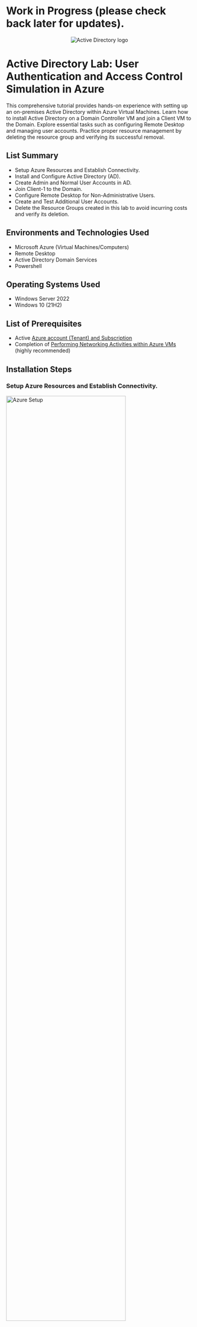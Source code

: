 <h1>Work in Progress (please check back later for updates).</h1>

<p align="center">
<img src="https://i.imgur.com/wHFQr4x.png" alt="Active Directory logo"/>
</p>

<h1>Active Directory Lab: User Authentication and Access Control Simulation in Azure</h1>
This comprehensive tutorial provides hands-on experience with setting up an on-premises Active Directory within Azure Virtual Machines. Learn how to install Active Directory on a Domain Controller VM and join a Client VM to the Domain. Explore essential tasks such as configuring Remote Desktop and managing user accounts. Practice proper resource management by deleting the resource group and verifying its successful removal.<br />

<h2>List Summary</h2>

- Setup Azure Resources and Establish Connectivity.
- Install and Configure Active Directory (AD).
- Create Admin and Normal User Accounts in AD.
- Join Client-1 to the Domain.
- Configure Remote Desktop for Non-Administrative Users.
- Create and Test Additional User Accounts.
- Delete the Resource Groups created in this lab to avoid incurring costs and verify its deletion.

<h2>Environments and Technologies Used</h2>

- Microsoft Azure (Virtual Machines/Computers)
- Remote Desktop
- Active Directory Domain Services
- Powershell

<h2>Operating Systems Used </h2>

- Windows Server 2022
- Windows 10</b> (21H2)

<h2>List of Prerequisites</h2>

- Active <a href="https://azure.microsoft.com/en-us/free/">Azure account (Tenant) and Subscription</a>
- Completion of <a href="https://github.com/kylesuzuki/net-activities/tree/main">Performing Networking Activities within Azure VMs</a> (highly recommended)

<h2>Installation Steps</h2>

<h3>Setup Azure Resources and Establish Connectivity.</h3>
<p>
<img src="https://i.imgur.com/DJmEXEB.png" height="80%" width="80%" alt="Azure Setup"/>
</p>
<h4>In Azure, create a Domain Controller VM (Windows Server 2022) named "DC-1" and configure its NIC Private IP address to Static.</h4>
<p>
<ol>
  <li>Search Virtual Machine</li>
    <ul>
      <li>A virtual machine is like a network switch that is in the cloud</li>
    </ul>
  <li>Click Create; Click Azure virtual machine</li>
  <li>Choose your Subscription (i.e. Azure subscription 1)</li>
  <li>For Resource group, click "Create new" and write a name (i.e. AD-Lab)</li>
  <li>Name your virtual machine (i.e. DC-1)
    <ul>
      <li>This stands for Domain Controller, which is just a server or a computer that has an active directory installed on it.</li>
    </ul>
  </li>
  <li>Pick a Region where the virtual machine is being created (i.e. (US) West US 3)</li>
  <li>Ensure Availability options is "No infrastructure redundancy required"</li>
  <li>Click Image and choose Windows Server 2022 Datacenter: Azure Edition - Gen2 (free services eligible)</li>
  <li>Click Size and choose Standard_E2s_v3 - 2 vcpus, 16 GiB memory ($159.14/month)</li>
  <li>Set Username (i.e. labuser)</li>
  <li>Set Password (i.e. Password1)</li>
  <li>Click Review + create
    <ul>
      <li>If you get a validation error for Networking, just click on the Networking tab and then go back to Review + create</li>
    </ul>
  </li>
  <li>Click Create
    <ul>
      <li>Take note of the Resource Group and Virtual Network (Vnet) that get created at this time</li>
    </ul>
  </li> 
  <li>Open DC-1</li>
  <li>Click Networking</li>
  <li>Click the Network Interface (aka NIC; should say something like dc-1755)</li>
  <li>Click IP configurations</li>
  <li>Click ipconfig1</li>
  <li>Change Assignment from Dynamic to Static
    <ul>
      <li>Static means the IP address is always going to be this and it is not going to change (i.e. regardless of if we turn the computer off and leave it off for like a year and turn it back on).</li>
    </ul>
  </li>
  <li>Click Save</li>
</ol>
</p>
<h4>Create a Client VM (Windows 10) named "Client-1", ensuring that you use the same Resource group and Vnet as DC-1.</h4>
<p>
<ol>
  <li>Search Virtual Machine</li>
  <li>Click Create; Click Azure virtual machine</li>
  <li>Choose your Subscription (i.e. Azure subscription 1)</li>
  <li>Choose your resource group (i.e. AD-Lab)</li>
  <li>Name your virtual machine (i.e. Client-1)</li>
  <li>Pick a Region where the virtual machine is being created (i.e. (US) West US 3)</li>
  <li>Ensure Availability options is “No infrastructure redundancy required”</li>
  <li>Click Image and choose Windows 10 Pro, version 21H2 - Gen2 (free services eligible)</li>
  <li>Click Size and choose Standard_E2s_v3 - 2 vcpus, 16 GiB memory ($91.98/month)</li>
  <li>Set Username (i.e. labuser)</li>
  <li>Set Password (i.e. Password1)</li>
  <li>Click Next; Leave all the Disk options as it is; Click Next</li>
  <li>Ensure Virtual network is set to DC-1-vnet</li>
  <li>Ensure Subnet is set to default (10.0.0.0/24)</li>
  <li>Wait for validation on Review + create then click create</li>
  <li>Click Review + create</li>
  <li>Click Create</li>
</ol>
</p>
<h4>Using Remote Desktop, log into Client-1 and initiate a perpetual ping to DC-1's private IP address.</h4>
<p>
<ol>
  <li>Open Client-1</li>
  <li>Copy the Public IP address</li>
  <li>Open the Remote Desktop Connection application on your computer</li>
  <li>Paste the Public IP address</li>
  <li>Click Connect</li>
  <li>Enter credentials (i.e. Username: labuser and Password: Password1)
    <ul>
      <li>If you do not see an option to enter credentials, click More choices, then click Use a different account.</li>
    </ul>
  </li>
  <li>A warning message may pop up saying that it’s not trustworthy, just click Yes</li>
  <li>A "Choose privacy settings for your device" message may pop up, just set all to No and click accept</li>
  <li>Back on your actual computer, Search Virtual Machine</li>
  <li>Click DC-1</li>
  <li>Copy the Private IP address</li>
  <li>Go back into your Client-1 Remote Desktop Connection</li>
  <li>Open Command Prompt</li>
  <li>Type "ping -t (and paste the private IP address)" then press enter
    <ul>
      <li>ping -t is a perpetual ping that will keep going forever until you stop it</li>
      <li>Notice the requests time out because DC-1’s Windows Firewall is blocking ICMP traffic.</li>
    </ul>
  </li>
  <li>Press Ctrl + C to stop the perpetual ping</li>
</ol>
</p>
<h4>Open a second Remote Desktop window and log into DC-1 to enable ICMPv4.</h4>
<p>
<ol>
  <li>Back in Azure, open DC-1</li>
  <li>Copy the Public IP address</li>
  <li>Open another window of the Remote Desktop Connection application on your computer</li>
  <li>Paste the Public IP address</li>
  <li>Click Connect
    <ul>
      <li>If you ever get confused which remote desktop connection window is DC-1 or Client-1, you can open the Command Prompt, type "hostname", and click enter to see which one you are in.</li>
    </ul>
  </li>
  <li>Enter credentials (i.e. Username: labuser and Password: Password1)</li>
  <li>A warning message may pop up saying that it’s not trustworthy, just click Yes</li>
  <li>Once logged in, in the "Type here to search" section (bottom left corner of the screen), search wf.msc and open the search result
    <ul>
      <li>wf stands for Windows Firewall; msc stands for Microsoft Management Console</li>
      <li>Alternatively, search Windows Defender Firewall with Advanced Security and open search result</li>
    </ul>
  </li>
  <li>The Server Manager application should automatically pop up. If it doesn’t, you can search Server Manager in the "Type here to search" section (bottom left corner of the screen) and open the search result</li>
  <li>Click Inbound Rules</li>
  <li>Click Protocol (to sort the inbound rules by protocol type)</li>
  <li>Look for the following two inbound rules named "Core Networking Diagnostics - ICMP Echo Request (ICMPv4-In)" using ICMPv4 protocol and right click them, then click Enable rule</li>
    <ul>
      <li>ICMP is the protocol that ping uses, so we are allowing Client-1 to be able to ping DC-1</li>
    </ul>
</ol>
</p>
<h4>Monitor the ping from Client-1 to confirm its successful execution.</h4>
<p>
<ol>
  <li>Go back into your Client-1 Remote Desktop Connection</li>
  <li>Open Command Prompt</li>
  <li>Type "ping -t (and paste the private IP address)" then press enter</li>
    <ul>
      <li>Notice the requests are no longer timed out because DC-1’s Windows Firewall is no longer blocking ICMP traffic.</li>
    </ul>
  <li>Press Ctrl + C to stop the perpetual ping.</li>
</ol>
</p>

<h3>Install and Configure Active Directory (AD).</h3>
<p>
<img src="https://i.imgur.com/DJmEXEB.png" height="80%" width="80%" alt="AD Installation"/>
</p>
<h4>Install Active Directory Domain Services in DC-1.</h4>
<p>
<ol>
  <li>Go back into your DC-1 Remote Desktop Connection</li>
  <li>In the Server Manager application, click Add roles and features</li>
    <ul>
      <li>This is how we install Active Directory</li>
    </ul>
  <li>Click Next (x3 times)</li>
  <li>Click the box next to Active Directory Domain Services to check it</li>
    <ul>
      <li>A pop-up screen may appear, just click Add Features</li>
    </ul>
  <li>Click Next (x3 times)</li>
  <li>Click Install</li>
  <li>Once installed, click Close</li>
</ol>
</p>
<h4>Promote DC-1 to a Domain Controller and set up a new forest.</h4>
<p>
<ol>
  <li>In the Service Manager application, click on the flag with an exclamation symbol on the top right corner of the screen.</li>
  <li>Click Promote this server to a domain controller
    <ul>
      <li>This is how we actually finish installing Active Directory and turn the server into a domain controller.</li>
    </ul>
  </li>
  <li>Click Add a new forest
    <ul>
      <li>This is how we name the domain.</li>
    </ul>
  </li>
  <li>Enter a Root domain name (i.e. mydomain.com)</li>
  <li>Click Next</li>
  <li>Enter a Password (i.e. Password1)</li>
  <li>Click Next (x5 times)</li>
  <li>Click Install</li>
  <li>Allow the remote desktop connection to automatically restart (you will need to reconnect)</li>
  <li>Open another window of the Remote Desktop Connection application on your computer and log back into DC-1
    <ul>
      <li>Notice that your credentials (i.e. Username: labuser and Password: Password1) no longer work because DC-1 is a domain controller now. So...</li>
        <ul>
          <li>Click "Use a different account"</li>
          <li>For "Email address," enter the FQDN (aka Fully Qualified Domain Name; i.e. mydomain.com\labuser)</li>
          <li>For Password, enter your password (i.e. Password1)</li>
        </ul>
    </ul>
  </li>
  <li>A warning message may pop up saying that it’s not trustworthy, just click Yes</li>
</ol>
</p>

<h3>Create Admin and Normal User Accounts in AD.</h3>
<p>
<img src="https://i.imgur.com/DJmEXEB.png" height="80%" width="80%" alt="AD Account Creation"/>
</p>
<h4>Open Active Directory Users and Computers (ADUC) and create two Organizational Units (OU) called "_EMPLOYEES" and "_ADMINS".</h4>
<p>
<ol>
  <li>In the Service Manager application, click on Tools, then click Active Directory Users and Computers
    <ul>
      <li>Alternatively, in the "Type here to search" section (bottom left corner of the screen), search Active Directory Users and Computers and open search result</li>
      <li>Alternatively, in the "Type here to search" section (bottom left corner of the screen), open the "Windows Administrative Tools" folder then click Active Directory Users and Computers</li>
    </ul>
  </li>
  <li>Right click mydomain.com, go to New, go to Organizational Unit
    <ul>
      <li>For now, you can think of Organizational Units like folders</li>
    </ul>
  <li>Enter a name (i.e. _EMPLOYEES)</li>
  <li>Click OK</li>
  <li>Right click mydomain.com again, go to New, go to Organizational Unit
  <li>Enter a name (i.e. _ADMINS)</li>
  <li>Click OK</li>
</ol>
</p>
<h4>Create and add a new admin to the "Domain Admins" Security Group.</h4>
<p>
<ul>
  <li>Normally when you install Active Directory, it’s usually done with some kind of generic (administrator) account (i.e. "labuser"). However, you want to get out of the habit of using these generic accounts to do administrative tasks.
    <ul>
      <li>You will notice when you start working somewhere, you will usually have more than one account and then everyone will have their own accounts too. It is really bad practice to have an account called "user" or "admin" because account names should always be tied to a human’s identity.</li>
      <li>So since we have a kind of ambiguous and not really realistic account called "labuser" in the Users Organizational Unit, we’re going to create another administrator account that’s tied to us as an individual (i.e. Jane Doe) and then we’ll log out of "labuser" and log back in with that new administrator account.
        <ul>
          <li>We could keep using "labuser" but again, creating our own admin account will give us some kind of idea of actual real-world practice.</li>
        </ul>
      </li>
    </ul>
  </li>
</ul>
</p>
<p>
<ol>
  <li>Right click _ADMINS, go to New, go to Organizational Unit
  <li>Enter First name (i.e. jane)</li>
  <li>Enter Last name (i.e. doe)</li>
  <li>Enter User logon name (i.e. jane_admin)
    <ul>
      <li>A lot of times in organizations, you’ll see something like "a-jane", which means "admin-jane"</li>
    </ul>
  </li>
  <li>Click Next</li>
  <li>Enter Password (i.e. Password1)</li>
  <li>Uncheck "User must change password at next logon"
    <ul>
      <li>Normally, we’d want to leave this checked and force the user to change it, but we’re just creating it for ourselves.</li>
    </ul>
  </li>
  <li>Check "Password never expires"</li>
  <li>Click Next</li>
  <li>Click Finish
    <ul>
      <li>Now a user account named jane_admin has been created, but it’s not actually an admin yet.</li>
    </ul>
  </li>
  <li>In the _ADMINS organizational unit, right click jane_admin, click on Properties.</li>
  <li>Click Member Of
    <ul>
      <li>Notice this user (jane_admin) is a member of "Domain Users" group, which is a default group that all domain accounts are a member of</li>
    </ul>
  </li>
  <li>Click Add</li>
  <li>Type domain, then click Check Names</li>
  <li>Click on "Domain Admins", then click OK (x2 times)
    <ul>
      <li>The "Domain Admins" group is a built-in security group. Everyone who’s a member of this group can make changes to the domain (i.e. make new accounts, delete stuff, etc.)</li>
    </ul>
  </li>
  <li>Click Apply, then click OK</li>
</ol>
</p>
<h4>Log out of DC-1, then log back in as the new admin.</h4>
<p>
<ol>
  <li>Open Command Prompt</li>
  <li>Type "logoff" then press enter</li>
  <li>Open the Remote Desktop Connection application on your computer to go back into your DC-1 Remote Desktop Connection.
  <li>Enter credentials (i.e. Username: mydomain.com\jane_admin and Password: Password1)</li>
</ol>
</p>

<h3>Join Client-1 to the Domain.</h3>
<p>
<img src="https://i.imgur.com/DJmEXEB.png" height="80%" width="80%" alt="Client to Domain"/>
</p>
<h4>In Azure, set Client-1's DNS settings to DC-1's NIC Private IP address and then restart Client-1.</h4>
<p>
<ul>
  <li>Earlier, the Virtual Network (Vnet) created a "hidden" DNS server that Client-1 is currently using ("inheriting"). In order to join Client-1 to our domain (mydomain.com), Client-1 needs to use the domain controller (DC-1) as its DNS server. This is because the domain controller (DC-1) knows what our domain (mydomain.com) is.
    <ul>
      <li>If we continue to not use the domain controller (DC-1) as Client-1's DNS server, Client-1 could say "I want to join the domain, mydomain.com" and this "hidden" DNS server created by the Virtual Network (Vnet) would look on the internet for a random "mydomain.com" and fail.
        <ul>
          <li>To confirm, open the Command Prompt, type "ipconfig /all", and press enter to confirm that you are using a public IP address as your DNS server as created by the Virtual Network (Vnet).</li>
        </ul>
      </li>
      <li>If we use the domain controller (DC-1) as Client-1's DNS server, Client-1 could say "I want to join the domain, mydomain.com" and the domain controller (DC-1) would respond "Oh hey, that's me. Use this IP address." since it is acting as Client-1's DNS server.
        <ul>
          <li>After you've finished this section, to confirm, open the Command Prompt, type "ipconfig /all", and press enter to confirm that you are now using the domain controller (DC-1) as your DNS server.</li>
        </ul>
      </li>
    </ul>
  </li>
</ul>
</p>
<p>
<ol>
  <li>Search Virtual Machine</li>
  <li>Click DC-1</li>
  <li>Click Networking</li>
  <li>Copy the NIC Private IP</li>
  <li>Search Virtual Machine</li>
  <li>Click Client-1</li>
  <li>Click Networking</li>
  <li>Click on the Network Interface</li>
  <li>Click DNS servers</li>
  <li>Click Custom instead of "Inherit from virtual network"</li>
  <li>Paste DC-1's NIC Private IP</li>
  <li>Click Save</li>
  <li>Search Virtual Machine</li>
  <li>Click Client-1</li>
  <li>Click Restart
    <ul>
      <li>When we restart Client-1 from the Azure Portal, it's going to flush the DNS cache.</li>
    </ul>
  <li>Click Yes</li>
</ol>
</p>
<h4>Using Remote Desktop, log back into Client-1 as the original local admin and join Client-1 to the domain.</h4>
<p>
<ol>
  <li>Log back into your Client-1 Remote Desktop Connection (i.e. Username: labuser and Password: Password1)</li>
  <li>Right click Start (in the bottom right corner of the screen)</li>
  <li>Click System</li>
  <li>Click Rename this PC (advanced)</li>
  <li>Click Change…</li>
  <li>Select "Domain:" and type mydomain.com; Click OK
    <ul>
      <li>We’re typing mydomain.com because remember, we’re pointing to our domain controller which knows what mydomain.com is. This is why a Computer Name/Domain Changes window pops up instead of an error message.</li>
    </ul>
  </li>
  <li>Enter Username (i.e. mydomain.com\jane_admin)</li>
  <li>Enter Password (i.e. Password1)</li>
  <li>Click OK</li>
  <li>Allow the Client-1 Remote Desktop Connection to restart in order to finish joining the domain</li>
    <ul>
      <li>So now, we’re going to be able to actually log into Client-1 with our domain admin (jane_admin) because Client-1 will be a member of the domain controller (DC-1) and the domain admin (jane_admin) will be able to log in from any computers that are on the domain controller (DC-1).</li>
    </ul>
</ol>
</p>

<h3>Configure Remote Desktop for Non-Administrative Users.</h3>
<p>
<img src="https://i.imgur.com/DJmEXEB.png" height="80%" width="80%" alt="RD Configuration"/>
</p>
<h4>Using Remote Desktop, log back into Client-1 as the new admin and allow "domain users" access to Remote Desktop.</h4>
<p>
<ul>
  <li>Now we are setting the remote desktop up so that all normal domain users are able to remote into Client-1.
    <ul>
      <li>Right now, only the domain admin (jane_admin) is allowed to remotely log into Client-1.</li>
      <li>We are doing this because eventually, we are going to create a bunch of random domain users inside our domain and then we are going to use one of those random domain users to log into Client-1. This essentially simulates an environment such as a University where you have a lot of students and a lot of computers and any given student can log into any given computer.</li>
      <li>Normally we'd want to make this kind of change with something called "Group Policy" (so you don't need to log into each computer to make changes). However, group policies are a bit out of the scope of this lab.</li>
    </ul>
  </li>
</ul>
</p>
<p>
<ol>
  <li>Log back into your Client-1 Remote Desktop Connection (i.e. Username: mydomain.com\jane_admin and Password: Password1)</li>
  <li>Right click Start (in the bottom right corner of the screen)</li>
  <li>Click System</li>
  <li>Click Remote desktop</li>
  <li>Click Select users that can remotely access this PC
    <ul>
      <li>Notice you can see who is currently allowed access to remote desktop into the computer (i.e. MYDOMAIN\jane_admin)</li>
    </ul>
  </li>
  <li>Click Add</li>
  <li>Type "domain users"; click Check Names; Click OK
    <ul>
      <li>Instead of adding an individual user (because obviously we don't want to add like 10,000 users), we can use this special built-in security group called "domain users" (which all users in the domain are automatically in)</li>
    </ul>
  </li>
  <li>Click OK
    <ul>
      <li>Now, essentially all domain users are allowed to log into this computer. To confirm:
        <ul>
          <li>Go back into your DC-1 Remote Desktop Connection</li>
          <li>In the Service Manager application, click on Tools, then click Active Directory Users and Computers
            <ul>
              <li>Alternatively, in the "Type here to search" section (bottom left corner of the screen), search Active Directory Users and Computers and open search result</li>
              <li>Alternatively, in the "Type here to search" section (bottom left corner of the screen), open the "Windows Administrative Tools" folder then click Active Directory Users and Computers</li>
            </ul>
          </li>
          <li>Click mydomain.com</li>
          <li>Click Users</li>
          <li>Click Domain Users</li>
          <li>Click Members
            <ul>
              <li>Notice all user accounts that are created will automatically get added to this "Domain Users" group because we allowed "Domain Users" to remotely log into Client-1. So anyone who's in this group should be allowed to log into Client-1.</li>
            </ul>
          </li>
          <li>Click Cancel</li>
    </ul>
  </li>
</ul>
</ol>
</p>

<h3>Create and Test Additional User Accounts.</h3>
<p>
<img src="https://i.imgur.com/DJmEXEB.png" height="80%" width="80%" alt="Account Testing"/>
</p>
<h4>Using Remote Desktop, log back into DC-1 as the new admin and create additional users using this <a href="https://github.com/joshmadakor1/AD_PS/blob/master/Generate-Names-Create-Users.ps1">code</a> in Powershell.</h4>
<p>
<ul>
  <li>Now we are going to create a bunch of random domain users inside our domain and then we are going to use one of those random domain users to log into Client-1.
    <ul>
      <li>Remember, this essentially simulates an environment such as a University where you have a lot of students and a lot of computers and any given student can log into any given computer</li>
    </ul>
  </li>
</ul>
</p>
<p>
<ol>
  <li>Go back into your DC-1 Remote Desktop Connection (i.e. Username: mydomain.com\jane_admin and Password: Password1)</li>
  <li>Once logged in, in the “Type here to search” section (bottom left corner of the screen), search powershell_ise; right click the search result; click Run as administrator; click Yes
    <ul>
      <li>Powershell is a powerful scripting language native to Windows, offering extensive capabilities for performing a wide range of tasks.</li>
      <li>“ise” stands for “Integrated Scripting Environment”</li>
    </ul>
  </li>
  <li>Open the hyperlink in the instructions above</li>
  <li>Click the two squares icon (“Copy raw contents”)
    <ul>
      <li>You can try to read and understand the code (though you really don’t have to because it is outside the scope of this lab), but essentially it is going to:
        <ul>
          <li>Create 10000 accounts</li>
          <li>All the accounts are going to have Password1 as its password</li>
          <li>The accounts are going to be created and stored in the _EMPLOYEES organizational unit</li>
        </ul>
      </li>
    </ul>
  </li>
  <li>Go back into you DC-1 Remote Desktop Connection in Powershell ISE</li>
  <li>Click the white paper with a yellow badge icon (“New Script”)</li>
  <li>Paste the code</li>
  <li>Click the green play button icon (“Run Script (F5)”)</li>
  <li>Still in your DC-1 Remote Desktop Connection, go back into Active Directory Users and Computers</li>
  <li>Click mydomain.com</li>
  <li>Click  _EMPLOYEES to select, Right click _EMPLOYEES and click Refresh</li>
</ol>
</p>
<h4>Log out of Client-1, then log back into Client-1 with one of the generated user accounts.</h4>
<p>
<ol>
  <li>Still in your DC-1 Remote Desktop Connection, choose any account that was created and stored in the _EMPLOYEES organizational unit and copy the name</li>
  <li>Log out of Client-1</li>
  <li>Log back into Client-1 with the account you just copied (i.e. Username: mydomain.com\[account you just copied] and Password: Password1)
    <ul>
      <li>If you ever want to check which user is logged in, you can open the Command Prompt, type “whoami”, and press enter to confirm</li>
      <li>Side note: You can open “File Explorer”; click “This PC”; click “Windows(C:)”; and then click “Users” to see a folder of every user that has logged into your computer up to that point</li>
    </ul>
  </li>
</ol>
</p>
<h4>Unlock a user account with excessive incorrect password attempts.</h4>
<p>
<ol>
  <li>In your DC-1 Remote Desktop Connection, choose any account that was created and stored in the _EMPLOYEES organizational unit and copy the name</li>
  <li>Attempt to log into Client-1 with the account you just copied (i.e. Username: mydomain.com\[account you just copied], entering the incorrect password ~x10 times
    <ul>
      <li>10 incorrect password attempts should lock the account you are trying to log into</li>
    </ul>
  </li>
  <li>Go back into your DC-1 Remote Desktop Connection</li>
  <li>Right click the name of the account you copied earlier</li>
  <li>Click Properties</li>
  <li>Click Account</li>
  <li>Click the “Unlock account” box to check it</li>
  <li>Click OK</li>
</ol>
</p>
<h4>Reset a user account's password.</h4>
<p>
<ol>
  <li>In your DC-1 Remote Desktop Connection, right click the account of the person in the _EMPLOYEES organizational unit that forgot their password (select any account for the sake of this exercise)</li>
  <li>Click Reset Password</li>
  <li>Reset their password to something new by entering a new password and confirming
    <ul>
      <li>Side note: Notice you can “Unlock the user’s account” here too</li>
    </ul>
  </li>
  <li>Click OK (x2 times)</li>
</ol>
</p>
<h4>Disable and enable a user account.</h4>
<p>
<ol>
  <li>In your DC-1 Remote Desktop Connection, right click the account of the person in the _EMPLOYEES organizational unit that you want to disable</li>
  <li>Click Disable Account</li>
  <li>Click OK
    <ul>
      <li>Now you can try to log into Client-1 with the account you disabled (i.e. Username: mydomain.com\[account you just disabled] and Password: Password1) and you should run into the following message: “The user account is currently disabled and cannot be used. For assistance, contact your system administrator or technical support.”</li>
    </ul>
  </li>
  <li>In your DC-1 Remote Desktop Connection, right click the account of the person in the _EMPLOYEES organizational unit that you want to re-enable</li>
  <li>Click Enable Account</li>
  <li>Click OK
    <ul>
      <li>Now you should be able to log into Client-1 with the account you re-enabled (i.e. Username: mydomain.com\[account you just re-enabled] and Password: Password1)</li>
    </ul>
  </li>
</ol>
</p>

<h3>Delete the Resource Groups created in this lab to avoid incurring costs and verify its deletion.</h3>
<p>
<img src="https://i.imgur.com/DJmEXEB.png" height="80%" width="80%" alt="Delete RG"/>
</p>
<p>
<ol>
  <li>Search for Resource Group</li>
  <li>Click on your resource group</li>
  <li>Click Delete resource group</li>
  <li>Type or copy/paste the name of your resource group to confirm deletion
    <ul>
      <li>Repeat these steps for every resource group created in this lab</li>
    </ul>
  </li>
  <li>Search for Resource Group</li>
  <li>Confirm that your resource group has been deleted</li>
</ol>
</p>
